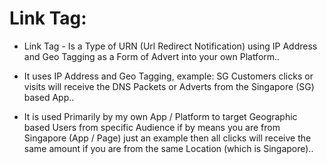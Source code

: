 # Link Tag:

* Link Tag - Is a Type of URN (Url Redirect Notification) using IP Address and Geo Tagging as a Form of Advert into your own Platform..

* It uses IP Address and Geo Tagging, example: SG Customers clicks or visits will receive the DNS Packets or Adverts from the Singapore (SG) based App..

* It is used Primarily by my own App / Platform to target Geographic based Users from specific Audience if by means you are from Singapore (App / Page) just an example then all clicks will receive the same amount if you are from the same Location (which is Singapore)..

